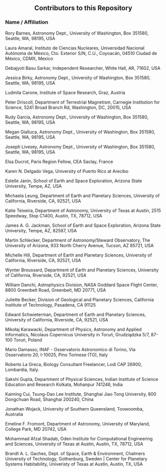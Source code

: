 <h2 align="center">Contributors to this Repository</h2>

<h3>Name / Affiliation</h3>

Rory Barnes, Astronomy Dept., University of Washington, Box 351580, Seattle, WA, 98195, USA

Laura Amaral, Instituto de Ciencias Nucleares,
              Universidad Nacional Autónoma de México, Cto. Exterior S/N, C.U., Coyoacán, 04510 Ciudad de México, CDMX, Mexico
              
Debajyoti Basu Sarkar, Independent Researcher, White Hall, AR, 71602, USA

Jessica Birky, Astronomy Dept., University of Washington, Box 351580, Seattle, WA, 98195, USA

Ludmila Carone, Institute of Space Research, Graz, Austria

Peter Driscoll, Department of Terrestrial Magnetism, Carnegie Institution for Science, 5241 Broad Branch Rd, Washington, DC, 20015, USA

Rudy Garcia, Astronomy Dept., University of Washington, Box 351580, Seattle, WA, 98195, USA

Megan Gialluca, Astronomy Dept., University of Washington, Box 351580, Seattle, WA, 98195, USA

Joseph Livesey, Astronomy Dept., University of Washington, Box 351580, Seattle, WA, 98195, USA

Elsa Ducrot, Paris Region Fellow, CEA Saclay, France

Karen N. Delgado Vega, University of Puerto Rico at Arecibo

Estelle Janin, School of Earth and Space Exploration, Arizona State University, Tempe, AZ, USA

Michaela Leung, Department of Earth and Planetary Sciences, University of California, Riverside, CA, 92521, USA

Katie Teixeira, Department of Astronomy, University of Texas at Austin, 2515 Speedway, Stop C1400, Austin, TX, 78712, USA

James A. G. Jackman, School of Earth and Space Exploration, Arizona State University, Tempe, AZ, 82587, USA

Martin Schlecker, Department of Astronomy/Steward Observatory, The University of Arizona, 933 North Cherry Avenue, Tucson, AZ 85721, USA

Michelle Hill, Department of Earth and Planetary Sciences, University of California, Riverside, CA, 92521, USA

Wynter Broussard, Department of Earth and Planetary Sciences, University of California, Riverside, CA, 92521, USA

William Danchi, Astrophysics Division, NASA Goddard Space Flight Center, 8800 Greenbelt Road, Greenbelt, MD 20771, USA

Juliette Becker, Division of Geological and Planetary Sciences, California Institute of Technology, Pasadena, CA 91125

Edward Schwieterman, Department of Earth and Planetary Sciences, University of California, Riverside, CA, 92521, USA

Mikołaj Karawacki, Department of Physics, Astronomy and Applied Informatics, Nicolaus Copernicus University in Toruń, Grudziądzka 5/7, 87-100 Toruń, Poland

Mario Damasso, INAF - Osservatorio Astronomico di Torino, Via Osservatorio 20, I-10025, Pino Torinese (TO), Italy

Roberto La Greca, Biology Consultant Freelancer, Lodi CAP 26900, Lombardia, Italy.

Sakshi Gupta, Department of Physical Sciences, Indian Institute of Science Education and Research Kolkata, Mohanpur 741246, India

Kaiming Cui, Tsung-Dao Lee Institute, Shanghai Jiao Tong University, 800 Dongchuan Road, Shanghai 200240, China

Jonathan Wojack, University of Southern Queensland, Toowoomba, Australia

Emeline F. Fromont, Department of Astronomy, University of Maryland, College Park, MD 20742, USA

Mohammad Afzal Shadab, Oden Institute for Computational Engineering and Sciences, University of Texas at Austin, Austin, TX, 78712, USA

Brandt A. L. Gaches, Dept. of Space, Earth & Environment, Chalmers University of Technology, Gothenburg, Sweden | Center for Planetary Systems Habitability, Univeristy of Texas at Austin, Austin, TX, USA
